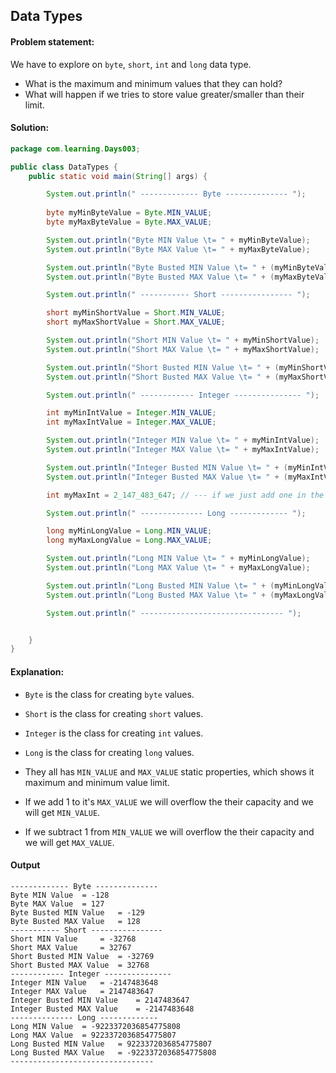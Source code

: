 Data Types
--

#### Problem statement:
We have to explore on `byte`, `short`, `int` and `long` data type.

- What is the maximum and minimum values that they can hold?
- What will happen if we tries to store value greater/smaller than their limit.

#### Solution:
```java
package com.learning.Days003;

public class DataTypes {
    public static void main(String[] args) {

        System.out.println(" ------------- Byte -------------- ");
        
        byte myMinByteValue = Byte.MIN_VALUE;
        byte myMaxByteValue = Byte.MAX_VALUE;

        System.out.println("Byte MIN Value \t= " + myMinByteValue);
        System.out.println("Byte MAX Value \t= " + myMaxByteValue);

        System.out.println("Byte Busted MIN Value \t= " + (myMinByteValue - 1));
        System.out.println("Byte Busted MAX Value \t= " + (myMaxByteValue + 1));

        System.out.println(" ----------- Short ---------------- ");

        short myMinShortValue = Short.MIN_VALUE;
        short myMaxShortValue = Short.MAX_VALUE;

        System.out.println("Short MIN Value \t= " + myMinShortValue);
        System.out.println("Short MAX Value \t= " + myMaxShortValue);

        System.out.println("Short Busted MIN Value \t= " + (myMinShortValue - 1));
        System.out.println("Short Busted MAX Value \t= " + (myMaxShortValue + 1));

        System.out.println(" ------------ Integer --------------- ");

        int myMinIntValue = Integer.MIN_VALUE;
        int myMaxIntValue = Integer.MAX_VALUE;

        System.out.println("Integer MIN Value \t= " + myMinIntValue);
        System.out.println("Integer MAX Value \t= " + myMaxIntValue);

        System.out.println("Integer Busted MIN Value \t= " + (myMinIntValue - 1));
        System.out.println("Integer Busted MAX Value \t= " + (myMaxIntValue + 1));

        int myMaxInt = 2_147_483_647; // --- if we just add one in the value to make it 2_147_483_648, we will get compiler error "Integer number too large."

        System.out.println(" -------------- Long ------------- ");

        long myMinLongValue = Long.MIN_VALUE;
        long myMaxLongValue = Long.MAX_VALUE;

        System.out.println("Long MIN Value \t= " + myMinLongValue);
        System.out.println("Long MAX Value \t= " + myMaxLongValue);

        System.out.println("Long Busted MIN Value \t= " + (myMinLongValue - 1));
        System.out.println("Long Busted MAX Value \t= " + (myMaxLongValue + 1));

        System.out.println(" -------------------------------- ");


    }
}

```

#### Explanation:

- `Byte` is the class for creating `byte` values.
- `Short` is the class for creating `short` values.
- `Integer` is the class for creating `int` values.
- `Long` is the class for creating `long` values.

- They all has `MIN_VALUE` and `MAX_VALUE` static properties, which shows it maximum and minimum value limit.
- If we add 1 to it's `MAX_VALUE` we will overflow the their capacity and we will get `MIN_VALUE`.
- If we subtract 1 from `MIN_VALUE` we will overflow the their capacity and we will get `MAX_VALUE`.
  
 #### Output
 ```    
 ------------- Byte -------------- 
Byte MIN Value 	= -128
Byte MAX Value 	= 127
Byte Busted MIN Value 	= -129
Byte Busted MAX Value 	= 128
 ----------- Short ---------------- 
Short MIN Value 	= -32768
Short MAX Value 	= 32767
Short Busted MIN Value 	= -32769
Short Busted MAX Value 	= 32768
 ------------ Integer --------------- 
Integer MIN Value 	= -2147483648
Integer MAX Value 	= 2147483647
Integer Busted MIN Value 	= 2147483647
Integer Busted MAX Value 	= -2147483648
 -------------- Long ------------- 
Long MIN Value 	= -9223372036854775808
Long MAX Value 	= 9223372036854775807
Long Busted MIN Value 	= 9223372036854775807
Long Busted MAX Value 	= -9223372036854775808
 -------------------------------- 
```